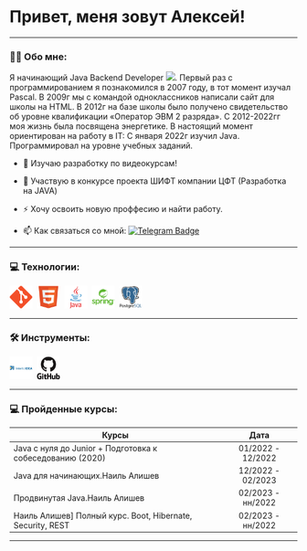 # Привет, меня зовут Алексей!

---

### :man_technologist: Обо мне:
Я начинающий Java Backend Developer <img src="https://media.giphy.com/media/WUlplcMpOCEmTGBtBW/giphy.gif" width="30px">. Первый раз с программированием я познакомился в 2007 году, в тот момент изучал Pascal. В 2009г мы с командой одноклассников написали сайт для школы на HTML. В 2012г на базе школы было получено свидетельство об уровне квалификации «Оператор ЭВМ 2 разряда». С 2012-2022гг моя жизнь была посвящена энергетике. 
В настоящий момент ориентирован на работу в IT: С января 2022г изучил Java. Программировал на уровне учебных заданий.


- :telescope: Изучаю разработку по видеокурсам!

- :seedling: Участвую в конкурсе проекта ШИФТ компании ЦФТ (Разработка на JAVA)

- :zap: Хочу освоить новую проффесию и найти работу.

- :mailbox: Как связаться со мной: [![Telegram Badge](https://img.shields.io/badge/-av_tretyakov-blue?style=flat&logo=Telegram&logoColor=white)]([[https://t.me/av_tretyakov][(https://t.me/av_tretyakov)](https://t.me/av_tretyakov))


---

### 💻 Технологии:

<div>
  <img src="https://github.com/devicons/devicon/blob/master/icons/git/git-original.svg" title="git" alt="git" width="40" height="40"/>&nbsp
  <img src="https://github.com/devicons/devicon/blob/master/icons/html5/html5-original.svg" title="html5" alt="html5" width="40" height="40"/>&nbsp
  <img src="https://github.com/devicons/devicon/blob/master/icons/java/java-original-wordmark.svg" title="html5" alt="html5" width="40" height="40"/>&nbsp
  <img src="https://github.com/devicons/devicon/blob/master/icons/spring/spring-original-wordmark.svg" title="git" alt="git" width="40" height="40"/>&nbsp
  <img src="https://github.com/devicons/devicon/blob/master/icons/postgresql/postgresql-original-wordmark.svg" title="git" alt="git" width="40" height="40"/>&nbsp
  
</div>

---

### 🛠 Инструменты:

<div>

  <img src="https://github.com/devicons/devicon/blob/master/icons/intellij/intellij-original-wordmark.svg" title="photoshop" alt="photoshop" width="40" height="40"/>&nbsp;
    <img src="https://github.com/devicons/devicon/blob/master/icons/github/github-original-wordmark.svg" title="photoshop" alt="photoshop" width="40" height="40"/>&nbsp;
  
</div>

---

### 💻 Пройденные курсы:

| Курсы                                                       | Дата              |
| ------------------------------------------------------------| :---------------: |
| Java с нуля до Junior + Подготовка к собеседованию (2020)   | 01/2022 - 12/2022 |
| Java для начинающих.Наиль Алишев                            | 12/2022 - 02/2023 |
| Продвинутая Java.Наиль Алишев                               | 02/2023 - нн/2022 |
| Наиль Алишев] Полный курс. Boot, Hibernate, Security, REST  | 02/2023 - нн/2022 |

---
